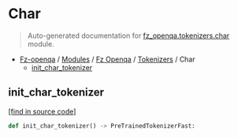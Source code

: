 # Char

> Auto-generated documentation for [fz_openqa.tokenizers.char](blob/master/fz_openqa/tokenizers/char.py) module.

- [Fz-openqa](../../README.md#fz-openqa-index) / [Modules](../../MODULES.md#fz-openqa-modules) / [Fz Openqa](../index.md#fz-openqa) / [Tokenizers](index.md#tokenizers) / Char
    - [init_char_tokenizer](#init_char_tokenizer)

## init_char_tokenizer

[[find in source code]](blob/master/fz_openqa/tokenizers/char.py#L20)

```python
def init_char_tokenizer() -> PreTrainedTokenizerFast:
```
